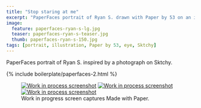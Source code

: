 ```yaml
---
title: "Stop staring at me"
excerpt: "PaperFaces portrait of Ryan S. drawn with Paper by 53 on an iPad."
image: 
  feature: paperfaces-ryan-s-lg.jpg
  teaser: paperfaces-ryan-s-teaser.jpg
  thumb: paperfaces-ryan-s-150.jpg
tags: [portrait, illustration, Paper by 53, eye, Sktchy]
---
```


PaperFaces portrait of Ryan S. inspired by a photograph on Sktchy.

{% include boilerplate/paperfaces-2.html %}

<figure class="third">
  <a href="{{ site.url }}/assets/images/paperfaces-ryan-s-process-1-lg.jpg"><img src="{{ site.url }}/assets/images/paperfaces-ryan-s-process-1-600.jpg" alt="Work in process screenshot"></a>
  <a href="{{ site.url }}/assets/images/paperfaces-ryan-s-process-2-lg.jpg"><img src="{{ site.url }}/assets/images/paperfaces-ryan-s-process-2-600.jpg" alt="Work in process screenshot"></a>
  <a href="{{ site.url }}/assets/images/paperfaces-ryan-s-process-3-lg.jpg"><img src="{{ site.url }}/assets/images/paperfaces-ryan-s-process-3-600.jpg" alt="Work in process screenshot"></a>
  <figcaption>Work in progress screen captures Made with Paper.</figcaption>
</figure>
